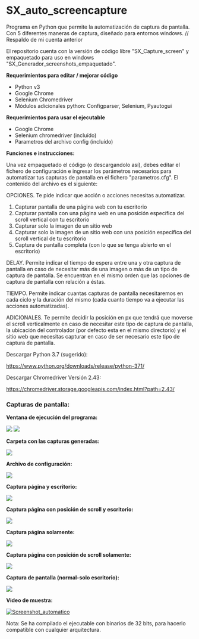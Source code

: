 # SX_auto_screencapture

Programa en Python que permite la automatización de captura de pantalla. Con 5 diferentes maneras de captura, diseñado para entornos windows. // Respaldo de mi cuenta anterior

El repositorio cuenta con la versión de código libre "SX_Capture_screen" y empaquetado para uso en windows "SX_Generador_screenshots_empaquetado".

<b>Requerimientos para editar / mejorar código</b>

* Python v3
* Google Chrome
* Selenium Chromedriver
* Módulos adicionales python: Configparser, Selenium, Pyautogui

<b>Requerimientos para usar el ejecutable</b>

* Google Chrome
* Selenium chromedriver (incluído)
* Parametros del archivo config (incluído)

<b>Funciones e instrucciones:</b>

Una vez empaquetado el código (o descargandolo así), debes editar el fichero de configuración e ingresar los parámetros necesarios para automatizar tus capturas de pantalla en el fichero "parametros.cfg". El contenido del archivo es el siguiente:

OPCIONES. Te pide indicar que acción o acciones necesitas automatizar. 

1. Capturar pantalla de una página web con tu escritorio
2. Capturar pantalla con una página web en una posición específica del scroll vertical con tu escritorio
3. Capturar solo la imagen de un sitio web
4. Capturar solo la imagen de un sitio web con una posición específica del scroll vertical de tu escritorio
5. Captura de pantalla completa (con lo que se tenga abierto en el escritorio)

DELAY. Permite indicar el tiempo de espera entre una y otra captura de pantalla en caso de necesitar más de una imagen o más de un tipo de captura de pantalla. Se encuentran en el mismo orden que las opciones de captura de pantalla con relación a éstas.

TIEMPO. Permite indicar cuantas capturas de pantalla necesitaremos en cada ciclo y la duración del mismo (cada cuanto tiempo va a ejecutar las acciones automatizadas).

ADICIONALES. Te permite decidir la posición en px que tendrá que moverse el scroll verticalmente en caso de necesitar este tipo de captura de pantalla, la ubicación del controlador (por defecto esta en el mismo directorio) y el sitio web que necesitas capturar en caso de ser necesario este tipo de captura de pantalla.

Descargar Python 3.7 (sugerido):

https://www.python.org/downloads/release/python-371/

Descargar Chromedriver Versión 2.43:

https://chromedriver.storage.googleapis.com/index.html?path=2.43/

<h3><b>Capturas de pantalla:</b></h3>

<b>Ventana de ejecución del programa:</b>

![](images/SC_01.png)
![](images/SC_02.png)

<b>Carpeta con las capturas generadas:</b>

![](images/SC_03.JPG)

<b>Archivo de configuración:</b>

![](images/SC_04.JPG)

<b>Captura página y escritorio:</b>

![](/images/Scsh_web_desktop.png)

<b>Captura página con posición de scroll y escritorio:</b>

![](/images/Scsh_web_pos_desktop.png)

<b>Captura página solamente:</b>

![](/images/Scsh_web.png)

<b>Captura página con posición de scroll solamente:</b>

![](/images/Scsh_web_pos.png)

<b>Captura de pantalla (normal-solo escritorio):</b>

![](/images/Scsh_desktop.png)

<b>Video de muestra:</b>

[![Screenshot_automatico](https://i.ytimg.com/vi/Lkgu7nQzEaw/hqdefault.jpg)](https://youtu.be/Lkgu7nQzEaw)

Nota: Se ha compilado el ejecutable con binarios de 32 bits, para hacerlo compatible con cualquier arquitectura.







